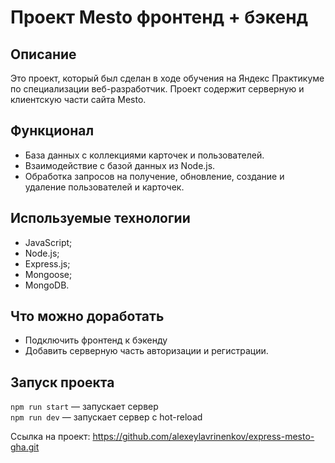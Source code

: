 # Проект Mesto фронтенд + бэкенд


## Описание

Это проект, который был сделан в ходе обучения на Яндекс Практикуме по специализации веб-разработчик. Проект содержит серверную и клиентскую части сайта Mesto.

## Функционал

* База данных с коллекциями карточек и пользователей. 
* Взаимодействие с базой данных из Node.js. 
* Обработка запросов на получение, обновление, создание и удаление пользователей и карточек.

## Используемые технологии

* JavaScript;
* Node.js;
* Express.js;
* Mongoose;
* MongoDB.

## Что можно доработать

* Подключить фронтенд к бэкенду
* Добавить серверную часть авторизации и регистрации.

## Запуск проекта

`npm run start` — запускает сервер   
`npm run dev` — запускает сервер с hot-reload


Ссылка на проект: https://github.com/alexeylavrinenkov/express-mesto-gha.git
